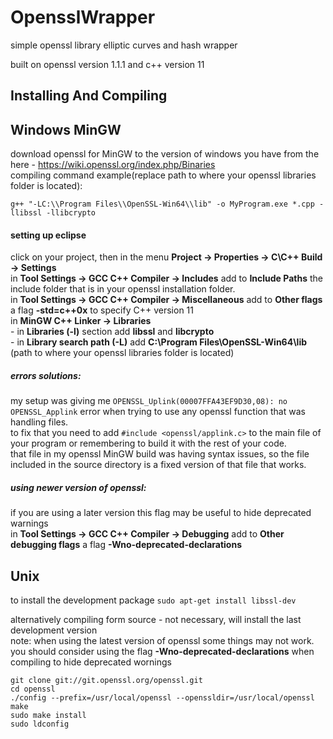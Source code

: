 # OpensslWrapper

simple openssl library elliptic curves and hash wrapper

built on openssl version 1.1.1 and c++ version 11

## Installing And Compiling

## Windows MinGW

download openssl for MinGW to the version of windows you have from the here - https://wiki.openssl.org/index.php/Binaries  
compiling command example(replace path to where your openssl libraries folder is located):

`g++ "-LC:\\Program Files\\OpenSSL-Win64\\lib" -o MyProgram.exe *.cpp -llibssl -llibcrypto`

#### setting up eclipse

click on your project, then in the menu **Project -> Properties -> C\C++ Build -> Settings**  
in **Tool Settings -> GCC C++ Compiler -> Includes** add to **Include Paths** the include folder that is in your openssl installation folder.  
in **Tool Settings -> GCC C++ Compiler -> Miscellaneous** add to **Other flags** a flag **-std=c++0x** to specify C++ version 11  
in **MinGW C++ Linker -> Libraries**  
	- in **Libraries (-l)** section add **libssl** and **libcrypto**  
	- in **Library search path (-L)** add **C:\Program Files\OpenSSL-Win64\lib** (path to where your openssl libraries folder is located)  
##### errors solutions:
my setup was giving me `OPENSSL_Uplink(00007FFA43EF9D30,08): no OPENSSL_Applink` error when trying to use any openssl function that was handling files.  
to fix that you need to add `#include <openssl/applink.c>` to the main file of your program or remembering to build it with the rest of your code.  
that file in my openssl MinGW build was having syntax issues, so the file included in the source directory is a fixed version of that file that works.  
##### using newer version of openssl:
if you are using a later version this flag may be useful to hide deprecated warnings  
in **Tool Settings -> GCC C++ Compiler -> Debugging** add to **Other debugging flags** a flag **-Wno-deprecated-declarations**  


## Unix

to install the development package `sudo apt-get install libssl-dev`

alternatively compiling form source - not necessary, will install the last development version  
note: when using the latest version of openssl some things may not work.  
      you should consider using the flag **-Wno-deprecated-declarations** when compiling to hide deprecated wornings  

```
git clone git://git.openssl.org/openssl.git
cd openssl
./config --prefix=/usr/local/openssl --openssldir=/usr/local/openssl
make
sudo make install
sudo ldconfig
```
